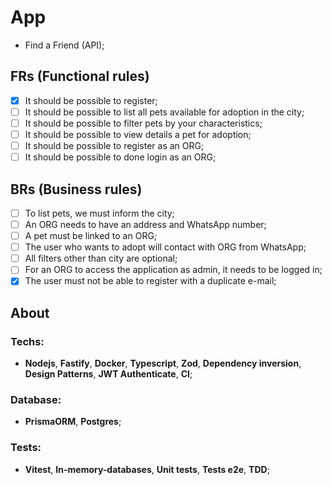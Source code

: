 # App

- Find a Friend (API);

## FRs (Functional rules)

- [x] It should be possible to register;
- [ ] It should be possible to list all pets available for adoption in the city;
- [ ] It should be possible to filter pets by your characteristics;
- [ ] It should be possible to view details a pet for adoption;
- [ ] It should be possible to register as an ORG;
- [ ] It should be possible to done login as an ORG;

## BRs (Business rules)

- [ ] To list pets, we must inform the city;
- [ ] An ORG needs to have an address and WhatsApp number;
- [ ] A pet must be linked to an ORG;
- [ ] The user who wants to adopt will contact with ORG from WhatsApp;
- [ ] All filters other than city are optional;
- [ ] For an ORG to access the application as admin, it needs to be logged in;
- [x] The user must not be able to register with a duplicate e-mail;

## About

### Techs:
- **Nodejs**, **Fastify**, **Docker**, **Typescript**, **Zod**, **Dependency inversion**, **Design Patterns**, **JWT Authenticate**, **CI**;

### Database:
- **PrismaORM**, **Postgres**;

### Tests:
- **Vitest**, **In-memory-databases**, **Unit tests**, **Tests e2e**, **TDD**;